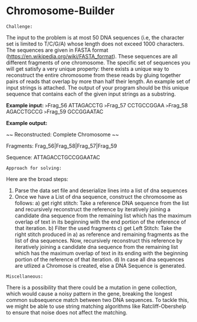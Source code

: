 # Chromosome-Builder

~~~~~~~~~~
Challenge:
~~~~~~~~~~

The input to the problem is at most 50 DNA sequences (i.e, the character
set is limited to T/C/G/A) whose length does not exceed 1000 
characters. The sequences are given in FASTA 
format (https://en.wikipedia.org/wiki/FASTA_format). These sequences 
are all different fragments of one chromosome.
The specific set of sequences you will get satisfy a very unique 
property:  there exists a unique way to reconstruct the entire 
chromosome from these reads by gluing together pairs of reads that 
overlap by more than half their length. An example set of input strings 
is attached.
The output of your program should be this unique sequence that contains 
each of the given input strings as a substring.


**Example input:**
``>``Frag_56
ATTAGACCTG
``>``Frag_57
CCTGCCGGAA
``>``Frag_58
AGACCTGCCG
``>``Frag_59
GCCGGAATAC

**Example output:**

~~ Reconstructed: Complete Chromosome ~~

Fragments:
Frag_56|Frag_58|Frag_57|Frag_59

Sequence:
ATTAGACCTGCCGGAATAC
  
~~~~~~~~~~~~~~~~~~~~~~~~~~
Approach for solving:
~~~~~~~~~~~~~~~~~~~~~~~~~~

Here are the broad steps:
  
1) Parse the data set file and deserialize lines into a list of dna sequences
2) Once we have a List of dna sequence, construct the chromosome as follows:
    a) get right stitch: 
       Take a reference DNA sequence from the list and recursively 
       reconstruct the reference by iteratively joining a candidate dna 
       sequence from the remaining list which has the maximum overlap of 
       text in its beginning with the end portion of the reference of that iteration.
    b) Filter the used fragments
    c) get Left Stitch:
       Take the right stitch produced in a) as reference and remaining
       fragments as the list of dna sequences. Now, recursively reconstruct 
       this reference by iteratively joining a candidate dna sequence 
       from the remaining list which has the maximum overlap of 
       text in its ending with the beginning portion of the reference of that iteration.
    d) In case all dna sequences are utlized a Chromose is created, else
       a DNA Sequence is generated.

~~~~~~~~~~~~~~~~
Miscellaneous:
~~~~~~~~~~~~~~~~
There is a possibility that there could be a mutation in gene collection,
which would cause a noisy pattern in the gene, breaking the longest 
common subsequence match between two DNA sequences. To tackle this,
we might be able to use string matching algorithms like Ratcliff-Obershelp
to ensure that noise does not affect the matching.
